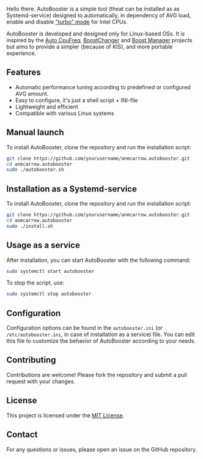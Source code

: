 Hello there. AutoBooster is a simple tool (theat can be installed as as Systemd-service) designed to 
automatically, in dependency of AVG load, enable and disable ["turbo" mode](https://www.intel.com/content/www/us/en/gaming/resources/turbo-boost.html) for Intel CPUs. 

AutoBooster is developed and designed only for Linux-based OSs. It is inspired by the [Auto CpuFreq](https://github.com/AdnanHodzic/auto-cpufreq), [BoostChanger](https://github.com/nbebaw/boostchanger) and
[Boost Manager](https://github.com/kubadlo/intel-turboproject) projects but aims to provide a simpler (because of KIS), and more portable experience.

## Features

- Automatic performance tuning according to predefined or configured AVG amount.
- Easy to configure, it's just a shell script + INI-file
- Lightweight and efficient
- Compatible with various Linux systems

## Manual launch

To install AutoBooster, clone the repository and run the installation script:

```bash
git clone https://github.com/yourusername/anmcarrow.autobooster.git
cd anmcarrow.autobooster
sudo ./autobooster.sh
```

## Installation as a Systemd-service

To install AutoBooster, clone the repository and run the installation script:

```bash
git clone https://github.com/yourusername/anmcarrow.autobooster.git
cd anmcarrow.autobooster
sudo ./install.sh
```

## Usage as a service

After installation, you can start AutoBooster with the following command:

```bash
sudo systemctl start autobooster 
```

To stop the script, use:

```bash
sudo systemctl stop autobooster
```

## Configuration

Configuration options can be found in the `autobooster.ini` (or `/etc/autobooster.ini`, in case of installation as a service) file. 
You can edit this file to customize the behavior of AutoBooster according to your needs.

## Contributing

Contributions are welcome! Please fork the repository and submit a pull request with your changes.

## License

This project is licensed under the [MIT License](https://opensource.org/license/mit).

## Contact

For any questions or issues, please open an issue on the GitHub repository.

